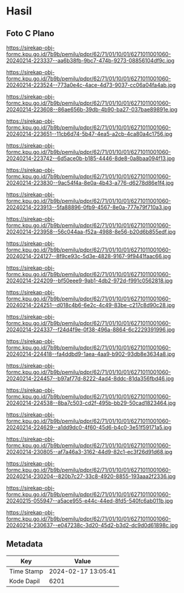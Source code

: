 # Hasil

## Foto C Plano

https://sirekap-obj-formc.kpu.go.id/7b9b/pemilu/pdpr/62/71/01/10/01/6271011001060-20240214-223337--aa6b38fb-9bc7-474b-9273-08856104df9c.jpg

https://sirekap-obj-formc.kpu.go.id/7b9b/pemilu/pdpr/62/71/01/10/01/6271011001060-20240214-223524--773a0e4c-4ace-4d73-9037-cc06a04fa4ab.jpg

https://sirekap-obj-formc.kpu.go.id/7b9b/pemilu/pdpr/62/71/01/10/01/6271011001060-20240214-223608--86ae656b-39db-4b90-ba27-037bae89891e.jpg

https://sirekap-obj-formc.kpu.go.id/7b9b/pemilu/pdpr/62/71/01/10/01/6271011001060-20240214-223651--11cb6d74-5b47-4ea5-a2cb-4ca80a4c1756.jpg

https://sirekap-obj-formc.kpu.go.id/7b9b/pemilu/pdpr/62/71/01/10/01/6271011001060-20240214-223742--6d5ace0b-b185-4446-8de8-0a8baa094f13.jpg

https://sirekap-obj-formc.kpu.go.id/7b9b/pemilu/pdpr/62/71/01/10/01/6271011001060-20240214-223830--9ac54f4a-8e0a-4b43-a776-d6278d86e1f4.jpg

https://sirekap-obj-formc.kpu.go.id/7b9b/pemilu/pdpr/62/71/01/10/01/6271011001060-20240214-223913--5fa88896-0fb9-4567-8e0a-777e79f710a3.jpg

https://sirekap-obj-formc.kpu.go.id/7b9b/pemilu/pdpr/62/71/01/10/01/6271011001060-20240214-223958--56c044aa-f52a-4988-8e56-b20d6b855edf.jpg

https://sirekap-obj-formc.kpu.go.id/7b9b/pemilu/pdpr/62/71/01/10/01/6271011001060-20240214-224127--8f9ce93c-5d3e-4828-9167-9f9441faac66.jpg

https://sirekap-obj-formc.kpu.go.id/7b9b/pemilu/pdpr/62/71/01/10/01/6271011001060-20240214-224209--bf50eee9-9ab1-4db2-972d-f991c0562818.jpg

https://sirekap-obj-formc.kpu.go.id/7b9b/pemilu/pdpr/62/71/01/10/01/6271011001060-20240214-224251--d018c4b6-6e2c-4c49-83be-c217c8d90c28.jpg

https://sirekap-obj-formc.kpu.go.id/7b9b/pemilu/pdpr/62/71/01/10/01/6271011001060-20240214-224337--f24d4f9e-0f38-496a-8864-6c2229391996.jpg

https://sirekap-obj-formc.kpu.go.id/7b9b/pemilu/pdpr/62/71/01/10/01/6271011001060-20240214-224418--fa4ddbd9-1aea-4aa9-b902-93db8e3634a8.jpg

https://sirekap-obj-formc.kpu.go.id/7b9b/pemilu/pdpr/62/71/01/10/01/6271011001060-20240214-224457--b97af77d-8222-4ad4-8ddc-81da356fbd46.jpg

https://sirekap-obj-formc.kpu.go.id/7b9b/pemilu/pdpr/62/71/01/10/01/6271011001060-20240214-224538--8ba7c503-cd2f-495b-bb29-50cad1823464.jpg

https://sirekap-obj-formc.kpu.go.id/7b9b/pemilu/pdpr/62/71/01/10/01/6271011001060-20240214-224629--a1dd9dc0-4f60-45d6-b4c0-3e51f59171a5.jpg

https://sirekap-obj-formc.kpu.go.id/7b9b/pemilu/pdpr/62/71/01/10/01/6271011001060-20240214-230805--af7a46a3-3162-44d9-82c1-ec3f26d91d68.jpg

https://sirekap-obj-formc.kpu.go.id/7b9b/pemilu/pdpr/62/71/01/10/01/6271011001060-20240214-230204--820b7c27-33c8-4920-8855-193aaa2f2336.jpg

https://sirekap-obj-formc.kpu.go.id/7b9b/pemilu/pdpr/62/71/01/10/01/6271011001060-20240215-055947--a5ace955-e44c-44ed-8fd5-540fc6ab011b.jpg

https://sirekap-obj-formc.kpu.go.id/7b9b/pemilu/pdpr/62/71/01/10/01/6271011001060-20240214-230637--e047238c-3d20-45d2-b3d2-dc9d0d61898c.jpg


## Metadata

| Key        | Value               |
| ---------- | ------------------- |
| Time Stamp | 2024-02-17 13:05:41 |
| Kode Dapil | 6201                |




